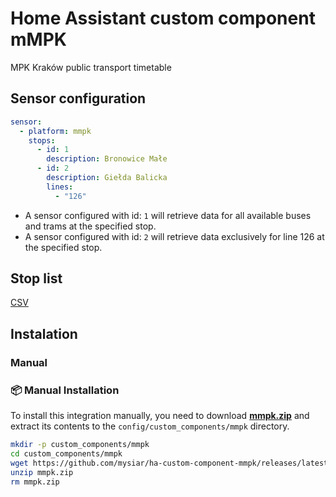 # Home Assistant custom component mMPK

MPK Kraków public transport timetable

## Sensor configuration
```yaml
sensor:
  - platform: mmpk
    stops:
      - id: 1
        description: Bronowice Małe
      - id: 2
        description: Giełda Balicka
        lines:
          - "126"

```

* A sensor configured with id: `1` will retrieve data for all available buses and trams at the specified stop.
* A sensor configured with id: `2` will retrieve data exclusively for line 126 at the specified stop.


## Stop list

[CSV](MPK_stops.csv)

## Instalation
### Manual


### 📦 Manual Installation

To install this integration manually, you need to download [**mmpk.zip**](https://github.com/mysiar/ha-custom-component-mmpk/releases/latest/download/mmpk.zip) and extract its contents to the `config/custom_components/mmpk` directory.


```bash
mkdir -p custom_components/mmpk
cd custom_components/mmpk
wget https://github.com/mysiar/ha-custom-component-mmpk/releases/latest/download/mmpk.zip
unzip mmpk.zip
rm mmpk.zip
```
